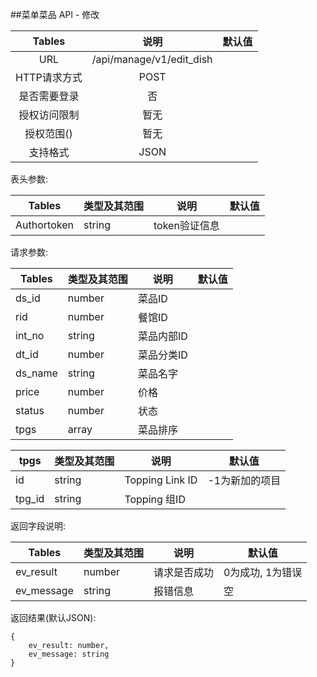 ##菜单菜品 API - 修改


|  Tables  |            说明            | 默认值  |
| :------: | :----------------------: | :--: |
|   URL    | /api/manage/v1/edit_dish |      |
| HTTP请求方式 |           POST           |      |
|  是否需要登录  |            否             |      |
|  授权访问限制  |            暂无            |      |
|  授权范围()  |            暂无            |      |
|   支持格式   |           JSON           |      |


表头参数:

| Tables      | 类型及其范围 | 说明        | 默认值  |
| ----------- | ------ | --------- | ---- |
| Authortoken | string | token验证信息 |      |

请求参数:


| Tables  | 类型及其范围 | 说明     | 默认值  |
| ------- | ------ | ------ | ---- |
| ds_id   | number | 菜品ID   |      |
| rid     | number | 餐馆ID   |      |
| int_no  | string | 菜品内部ID |      |
| dt_id   | number | 菜品分类ID |      |
| ds_name | string | 菜品名字   |      |
| price   | number | 价格     |      |
| status  | number | 状态     |      |
| tpgs    | array  | 菜品排序   |      |

| tpgs   | 类型及其范围 | 说明              | 默认值      |
| ------ | ------ | --------------- | -------- |
| id     | string | Topping Link ID | -1为新加的项目 |
| tpg_id | string | Topping 组ID     |          |

返回字段说明:

| Tables     | 类型及其范围 | 说明     | 默认值        |
| ---------- | ------ | ------ | ---------- |
| ev_result  | number | 请求是否成功 | 0为成功, 1为错误 |
| ev_message | string | 报错信息   | 空          |


返回结果(默认JSON):
```
{
    ev_result: number,
    ev_message: string
}
```